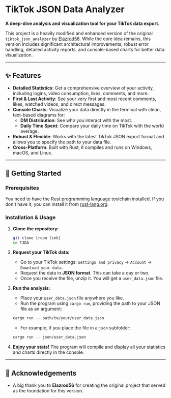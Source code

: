 # TikTok JSON Data Analyzer

**A deep-dive analysis and visualization tool for your TikTok data export.**

This project is a heavily modified and enhanced version of the original `tiktok_json_analyzer` by [Elazrod56](https://github.com/Elazrod56). While the core idea remains, this version includes significant architectural improvements, robust error handling, detailed activity reports, and console-based charts for better data visualization.

---

## ✨ Features

- **Detailed Statistics**: Get a comprehensive overview of your activity, including logins, video consumption, likes, comments, and more.
- **First & Last Activity**: See your very first and most recent comments, likes, watched videos, and direct messages.
- **Console Charts**: Visualize your data directly in the terminal with clean, text-based diagrams for:
    - **DM Distribution**: See who you interact with the most.
    - **Daily Time Spent**: Compare your daily time on TikTok with the world average.
- **Robust & Flexible**: Works with the latest TikTok JSON export format and allows you to specify the path to your data file.
- **Cross-Platform**: Built with Rust, it compiles and runs on Windows, macOS, and Linux.

---

## 🚀 Getting Started

### Prerequisites

You need to have the Rust programming language toolchain installed. If you don't have it, you can install it from [rust-lang.org](https://www.rust-lang.org/tools/install).

### Installation & Usage

1.  **Clone the repository:**
    ```sh
    git clone [repo link]
    cd TJDA
    ```

2.  **Request your TikTok data:**
    - Go to your TikTok settings: `Settings and privacy` -> `Account` -> `Download your data`.
    - Request the data in **JSON format**. This can take a day or two.
    - Once you receive the file, unzip it. You will get a `user_data.json` file.

3.  **Run the analysis:**
    - Place your `user_data.json` file anywhere you like.
    - Run the program using `cargo run`, providing the path to your JSON file as an argument:
    ```sh
    cargo run -- path/to/your/user_data.json
    ```
    - For example, if you place the file in a `json` subfolder:
    ```sh
    cargo run -- json/user_data.json
    ```

4.  **Enjoy your stats!**
    The program will compile and display all your statistics and charts directly in the console.

---


## 🙏 Acknowledgements

- A big thank you to **Elazrod56** for creating the original project that served as the foundation for this version.